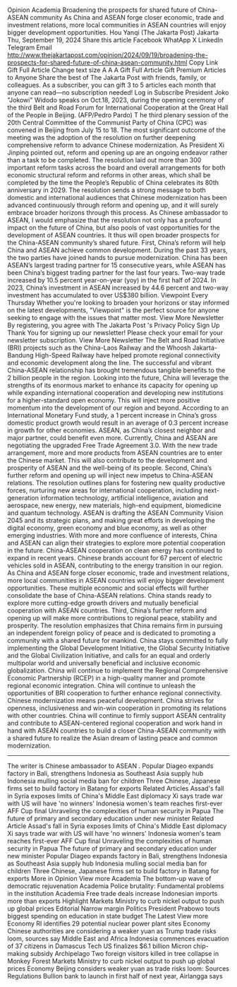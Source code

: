 # 

Opinion
Academia
Broadening the prospects for shared future of China-ASEAN community
As China and ASEAN forge closer economic, trade and investment relations, more local communities in ASEAN countries will enjoy bigger development opportunities.
Hou Yanqi
(The Jakarta Post)
Jakarta
Thu, September 19, 2024
Share this article
Facebook
WhatApp
X
LinkedIn
Telegram
Email
http://www.thejakartapost.com/opinion/2024/09/19/broadening-the-prospects-for-shared-future-of-china-asean-community.html
Copy Link
Gift Full Article
Change text size
A
A
A
Gift Full Article
Gift Premium Articles
to Anyone
Share the best of The Jakarta Post with friends, family, or colleagues. As a subscriber, you can gift 3 to 5 articles each month that anyone can read—no subscription needed!
Log in
Subscribe
President Joko "Jokowi" Widodo speaks on Oct.18, 2023, during the opening ceremony of the third Belt and Road Forum for International Cooperation at the Great Hall of the People in Beijing.
(AFP/Pedro Pardo)
T
he third plenary session of the 20th Central Committee of the Communist Party of China (CPC) was convened in Beijing from July 15 to 18. The most significant outcome of the meeting was the adoption of the resolution on further deepening comprehensive reform to advance Chinese modernization.
As President Xi Jinping pointed out, reform and opening up are an ongoing endeavor rather than a task to be completed. The resolution laid out more than 300 important reform tasks across the board and overall arrangements for both economic structural reform and reforms in other areas, which shall be completed by the time the People’s Republic of China celebrates its 80th anniversary in 2029.
The resolution sends a strong message to both domestic and international audiences that Chinese modernization has been advanced continuously through reform and opening up, and it will surely embrace broader horizons through this process.
As Chinese ambassador to ASEAN, I would emphasize that the resolution not only has a profound impact on the future of China, but also pools of vast opportunities for the development of ASEAN countries. It thus will open broader prospects for the China-ASEAN community’s shared future.
First, China’s reform will help China and ASEAN achieve common development. During the past 33 years, the two parties have joined hands to pursue modernization.
China has been ASEAN’s largest trading partner for 15 consecutive years, while ASEAN has been China’s biggest trading partner for the last four years. Two-way trade increased by 10.5 percent year-on-year (yoy) in the first half of 2024. In 2023, China’s investment in ASEAN increased by 44.6 percent and two-way investment has accumulated to over US$380 billion.
Viewpoint
Every Thursday
Whether you're looking to broaden your horizons or stay informed on the latest developments, "Viewpoint" is the perfect source for anyone seeking to engage with the issues that matter most.
View More Newsletter
By registering, you agree with
The Jakarta Post
's
Privacy Policy
Sign Up
Thank You
for signing up our newsletter!
Please check your email for your newsletter subscription.
View More Newsletter
The Belt and Road Initiative (BRI) projects such as the China-Laos Railway and the Whoosh Jakarta-Bandung High-Speed Railway have helped promote regional connectivity and economic development along the line. The successful and vibrant China-ASEAN relationship has brought tremendous tangible benefits to the 2 billion people in the region.
Looking into the future, China will leverage the strengths of its enormous market to enhance its capacity for opening up while expanding international cooperation and developing new institutions for a higher-standard open economy. This will inject more positive momentum into the development of our region and beyond.
According to an International Monetary Fund study, a 1 percent increase in China’s gross domestic product growth would result in an average of 0.3 percent increase in growth for other economies. ASEAN, as China’s closest neighbor and major partner, could benefit even more.
Currently, China and ASEAN are negotiating the upgraded Free Trade Agreement 3.0. With the new trade arrangement, more and more products from ASEAN countries are to enter the Chinese market. This will also contribute to the development and prosperity of ASEAN and the well-being of its people.
Second, China’s further reform and opening up will inject new impetus to China-ASEAN relations. The resolution outlines plans for fostering new quality productive forces, nurturing new areas for international cooperation, including next-generation information technology, artificial intelligence, aviation and aerospace, new energy, new materials, high-end equipment, biomedicine and quantum technology.
ASEAN is drafting the ASEAN Community Vision 2045 and its strategic plans, and making great efforts in developing the digital economy, green economy and blue economy, as well as other emerging industries. With more and more confluence of interests, China and ASEAN can align their strategies to explore more potential cooperation in the future.
China-ASEAN cooperation on clean energy has continued to expand in recent years. Chinese brands account for 67 percent of electric vehicles sold in ASEAN, contributing to the energy transition in our region.
As China and ASEAN forge closer economic, trade and investment relations, more local communities in ASEAN countries will enjoy bigger development opportunities. These multiple economic and social effects will further consolidate the base of China-ASEAN relations. China stands ready to explore more cutting-edge growth drivers and mutually beneficial cooperation with ASEAN countries.
Third, China’s further reform and opening up will make more contributions to regional peace, stability and prosperity. The resolution emphasizes that China remains firm in pursuing an independent foreign policy of peace and is dedicated to promoting a community with a shared future for mankind.
China stays committed to fully implementing the Global Development Initiative, the Global Security Initiative and the Global Civilization Initiative, and calls for an equal and orderly multipolar world and universally beneficial and inclusive economic globalization. China will continue to implement the Regional Comprehensive Economic Partnership (RCEP) in a high-quality manner and promote regional economic integration. China will continue to unleash the opportunities of BRI cooperation to further enhance regional connectivity.
Chinese modernization means peaceful development. China strives for openness, inclusiveness and win-win cooperation in promoting its relations with other countries.
China will continue to firmly support ASEAN centrality and contribute to ASEAN-centered regional cooperation and work hand in hand with ASEAN countries to build a closer China-ASEAN community with a shared future to realize the Asian dream of lasting peace and common modernization.
***
The writer is Chinese ambassador to ASEAN
.
Popular
Diageo expands factory in Bali, strengthens Indonesia as Southeast Asia supply hub
Indonesia mulling social media ban for children
Three Chinese, Japanese firms set to build factory in Batang for exports
Related Articles
Assad's fall in Syria exposes limits of China's Middle East diplomacy
Xi says trade war with US will have 'no winners'
Indonesia women's team reaches first-ever AFF Cup final
Unraveling the complexities of human security in Papua
The future of primary and secondary education under new minister
Related Article
Assad's fall in Syria exposes limits of China's Middle East diplomacy
Xi says trade war with US will have 'no winners'
Indonesia women's team reaches first-ever AFF Cup final
Unraveling the complexities of human security in Papua
The future of primary and secondary education under new minister
Popular
Diageo expands factory in Bali, strengthens Indonesia as Southeast Asia supply hub
Indonesia mulling social media ban for children
Three Chinese, Japanese firms set to build factory in Batang for exports
More in Opinion
View more
Academia
The bottom-up wave of democratic rejuvenation
Academia
Police brutality: Fundamental problems in the institution
Academia
Free trade deals increase Indonesian imports more than exports
Highlight
Markets
Ministry to curb nickel output to push up global prices
Editorial
Narrow margin
Politics
President Prabowo touts biggest spending on education in state budget
The Latest
View more
Economy
RI identifies 29 potential nuclear power plant sites
Economy
Chinese authorities are considering a weaker yuan as Trump trade risks loom, sources say
Middle East and Africa
Indonesia commences evacuation of 37 citizens in Damascus
Tech
US finalizes $6.1 billion Micron chip-making subsidy
Archipelago
Two foreign visitors killed in tree collapse in Monkey Forest
Markets
Ministry to curb nickel output to push up global prices
Economy
Beijing considers weaker yuan as trade risks loom: Sources
Regulations
Bullion bank to launch in first half of next year, Airlangga says